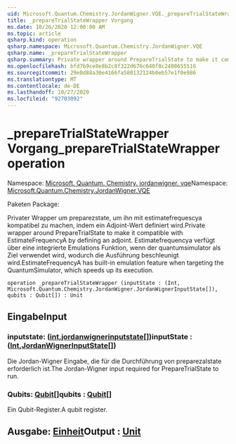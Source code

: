 ```yaml
---
uid: Microsoft.Quantum.Chemistry.JordanWigner.VQE._prepareTrialStateWrapper
title: _prepareTrialStateWrapper Vorgang
ms.date: 10/26/2020 12:00:00 AM
ms.topic: article
qsharp.kind: operation
qsharp.namespace: Microsoft.Quantum.Chemistry.JordanWigner.VQE
qsharp.name: _prepareTrialStateWrapper
qsharp.summary: Private wrapper around PrepareTrialState to make it compatible with EstimateFrequencyA by defining an adjoint. EstimateFrequencyA has built-in emulation feature when targeting the QuantumSimulator, which speeds up its execution.
ms.openlocfilehash: bfd7b9ce8e8b2c8f322d676c640f8c2488655516
ms.sourcegitcommit: 29e0d88a30e4166fa580132124b0eb57e1f0e986
ms.translationtype: MT
ms.contentlocale: de-DE
ms.lasthandoff: 10/27/2020
ms.locfileid: "92703092"
---
```

# <a name="_preparetrialstatewrapper-operation"></a><span data-ttu-id="8d791-102">_prepareTrialStateWrapper Vorgang</span><span class="sxs-lookup"><span data-stu-id="8d791-102">_prepareTrialStateWrapper operation</span></span>

<span data-ttu-id="8d791-103">Namespace: [Microsoft. Quantum. Chemistry. jordanwigner. vqe](xref:Microsoft.Quantum.Chemistry.JordanWigner.VQE)</span><span class="sxs-lookup"><span data-stu-id="8d791-103">Namespace: [Microsoft.Quantum.Chemistry.JordanWigner.VQE](xref:Microsoft.Quantum.Chemistry.JordanWigner.VQE)</span></span>

<span data-ttu-id="8d791-104">Paketen [](https://nuget.org/packages/)</span><span class="sxs-lookup"><span data-stu-id="8d791-104">Package: [](https://nuget.org/packages/)</span></span>


<span data-ttu-id="8d791-105">Privater Wrapper um preparezstate, um ihn mit estimatefrequescya kompatibel zu machen, indem ein Adjoint-Wert definiert wird.</span><span class="sxs-lookup"><span data-stu-id="8d791-105">Private wrapper around PrepareTrialState to make it compatible with EstimateFrequencyA by defining an adjoint.</span></span>
<span data-ttu-id="8d791-106">Estimatefrequencya verfügt über eine integrierte Emulations Funktion, wenn der quantumsimulator als Ziel verwendet wird, wodurch die Ausführung beschleunigt wird.</span><span class="sxs-lookup"><span data-stu-id="8d791-106">EstimateFrequencyA has built-in emulation feature when targeting the QuantumSimulator, which speeds up its execution.</span></span>

```qsharp
operation _prepareTrialStateWrapper (inputState : (Int, Microsoft.Quantum.Chemistry.JordanWigner.JordanWignerInputState[]), qubits : Qubit[]) : Unit
```


## <a name="input"></a><span data-ttu-id="8d791-107">Eingabe</span><span class="sxs-lookup"><span data-stu-id="8d791-107">Input</span></span>

### <a name="inputstate--intjordanwignerinputstate"></a><span data-ttu-id="8d791-108">inputstate: ([int](xref:microsoft.quantum.lang-ref.int),[jordanwignerinputstate](xref:Microsoft.Quantum.Chemistry.JordanWigner.JordanWignerInputState)[])</span><span class="sxs-lookup"><span data-stu-id="8d791-108">inputState : ([Int](xref:microsoft.quantum.lang-ref.int),[JordanWignerInputState](xref:Microsoft.Quantum.Chemistry.JordanWigner.JordanWignerInputState)[])</span></span>

<span data-ttu-id="8d791-109">Die Jordan-Wigner Eingabe, die für die Durchführung von preparezalstate erforderlich ist.</span><span class="sxs-lookup"><span data-stu-id="8d791-109">The Jordan-Wigner input required for PrepareTrialState to run.</span></span>


### <a name="qubits--qubit"></a><span data-ttu-id="8d791-110">Qubits: [Qubit](xref:microsoft.quantum.lang-ref.qubit)[]</span><span class="sxs-lookup"><span data-stu-id="8d791-110">qubits : [Qubit](xref:microsoft.quantum.lang-ref.qubit)[]</span></span>

<span data-ttu-id="8d791-111">Ein Qubit-Register.</span><span class="sxs-lookup"><span data-stu-id="8d791-111">A qubit register.</span></span>



## <a name="output--unit"></a><span data-ttu-id="8d791-112">Ausgabe: [Einheit](xref:microsoft.quantum.lang-ref.unit)</span><span class="sxs-lookup"><span data-stu-id="8d791-112">Output : [Unit](xref:microsoft.quantum.lang-ref.unit)</span></span>

